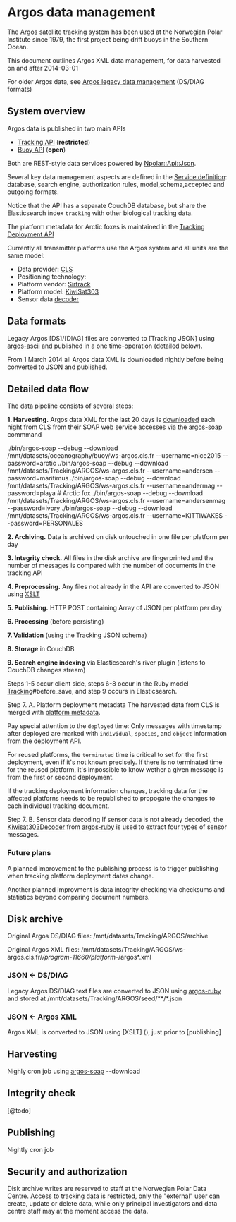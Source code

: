# Argos data management

The [Argos](http://en.wikipedia.org/wiki/Argos_system) satellite tracking system has been used at the Norwegian Polar Institute since 1979, the first project being drift buoys in the Southern Ocean.

This document outlines Argos XML data management, for data harvested on and after 2014-03-01

For older Argos data, see [Argos legacy data management](argos-legacy-data-management.md) (DS/DIAG formats)

## System overview

Argos data is published in two main APIs
* [Tracking API](https://api.npolar.no/tracking/restricted/?q=) (**restricted**)
* [Buoy API](https://api.npolar.no/oceanography/buoy/?q=) (**open**)

Both are REST-style data services powered by [Npolar::Api::Json](https://github.com/npolar/api.npolar.no/blob/master/lib/npolar/api/json.rb).

Several key data management aspects are defined in the [Service definition](http://api.npolar.no/service/tracking-arctic-fox-api): database, search engine, authorization rules, model,schema,accepted and outgoing formats.

Notice that the API has a separate CouchDB database, but share the Elasticsearch index ```tracking``` with other biological tracking data.

The platform metadata for Arctic foxes is maintained in the [Tracking Deployment API](http://api.npolar.no/tracking/deployment/?q=&filter-object=Arctic+fox)

Currently all transmitter platforms use the Argos system and all units are the same model:
* Data provider: [CLS](http://cls.fr)
* Positioning technology:
* Platform vendor: [Sirtrack](http://sirtrack.com)
* Platform model: [KiwiSat303](http://www.sirtrack.com/images/pdfs/303_K3HVHF.pdf)
* Sensor data [decoder](https://github.com/npolar/argos-ruby/blob/master/lib/argos/kiwisat303_decoder.rb)

## Data formats

Legacy Argos [DS]/[DIAG] files are converted to [Tracking JSON] using [argos-ascii](https://github.com/npolar/argos-ruby/wiki/argos-ascii) and published in a one time-operation (detailed below).

From 1 March 2014 all Argos data XML is downloaded nightly before being converted to JSON and published.

## Detailed data flow
The data pipeline consists of several steps:

**1. Harvesting.** Argos data XML for the last 20 days is [downloaded](https://github.com/npolar/argos-ruby/blob/master/lib/argos/download.rb) each night from CLS from their SOAP web service accesses via the [argos-soap](https://github.com/npolar/argos-ruby/wiki/argos-soap) commmand


./bin/argos-soap --debug --download /mnt/datasets/oceanography/buoy/ws-argos.cls.fr --username=nice2015 --password=arctic
./bin/argos-soap --debug --download /mnt/datasets/Tracking/ARGOS/ws-argos.cls.fr --username=andersen --password=maritimus
./bin/argos-soap --debug --download /mnt/datasets/Tracking/ARGOS/ws-argos.cls.fr --username=andermag --password=playa # Arctic fox
./bin/argos-soap --debug --download /mnt/datasets/Tracking/ARGOS/ws-argos.cls.fr --username=andersenmag --password=ivory
./bin/argos-soap --debug --download /mnt/datasets/Tracking/ARGOS/ws-argos.cls.fr --username=KITTIWAKES --password=PERSONALES

**2. Archiving.** Data is archived on disk untouched in one file per platform per day

**3. Integrity check.** All files in the disk archive are fingerprinted and the number of messages is compared with the number of documents in the tracking API

**4. Preprocessing.** Any files not already in the API are converted to JSON using [XSLT](https://github.com/npolar/argos-ruby/blob/master/lib/argos/_xslt/argos-json.xslt)

**5. Publishing.** HTTP POST containing Array of JSON per platform per day

**6. Processing** (before persisting)

**7. Validation** (using the Tracking JSON schema)

**8. Storage** in CouchDB

**9. Search engine indexing** via Elasticsearch's river plugin (listens to CouchDB changes stream)  

Steps 1-5 occur client side, steps 6-8 occur in the Ruby model [Tracking](https://github.com/npolar/api.npolar.no/blob/master/lib/tracking.rb)#before_save, and step 9 occurs in Elasticsearch.

Step 7. A. Platform deployment metadata
The harvested data from CLS is merged with [platform metadata](https://github.com/npolar/api.npolar.no/wiki/Tracking-Deployment-API).

Pay special attention to the ```deployed``` time: Only messages with timestamp after deployed are marked with ```individual```, ```species```, and ```object``` information from the deployment API.

For reused platforms, the ```terminated``` time is critical to set for the first deployment, even if it's not known precisely. If there is no terminated time for the reused platform, it's impossible to know wether a given message is from the first or second deployment.

If the tracking deployment information changes, tracking data for the affected platforns needs to be republished to propogate the changes to each individual tracking document.

Step 7. B. Sensor data decoding
If sensor data is not already decoded, the [Kiwisat303Decoder](https://github.com/npolar/argos-ruby/blob/master/lib/argos/kiwisat303_decoder.rb) from [argos-ruby](https://github.com/npolar/argos-ruby) is used to extract four types of sensor messages.

### Future plans

A planned improvement to the publishing process is to trigger publishing when tracking platform deployment dates change.

Another planned improvment is data integrity checking via checksums and statistics beyond comparing document numbers.

## Disk archive

Original Argos DS/DIAG files: /mnt/datasets/Tracking/ARGOS/archive

Original Argos XML files: /mnt/datasets/Tracking/ARGOS/ws-argos.cls.fr/*/program-11660/platform-*/argos*.xml

### JSON <- DS/DIAG
Legacy Argos DS/DIAG text files are converted to JSON using [argos-ruby](https://github.com/npolar/argos-ruby) and stored at /mnt/datasets/Tracking/ARGOS/seed/**/*.json

### JSON <- Argos XML

Argos XML is converted to JSON using [XSLT] (), just prior to [publishing]

## Harvesting

Nighly cron job using [argos-soap](https://github.com/npolar/argos-ruby) --download

## Integrity check

[@todo]

## Publishing

Nightly cron job

## Security and authorization

Disk archive writes are reserved to staff at the Norwegian Polar Data Centre.
Access to tracking data is restricted, only the "external" user can create, update or delete data, while only principal investigators and data centre staff may at the moment access the data.

